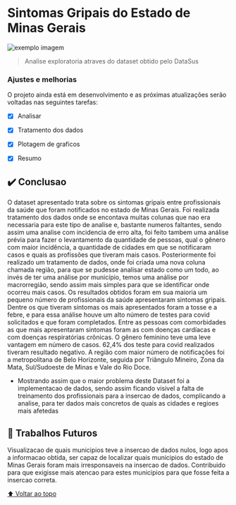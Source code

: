 # Sintomas Gripais do Estado de Minas Gerais


<img src="https://miro.medium.com/max/2000/1*09034esxb8xERE_3tNbByQ.png" alt="exemplo imagem">

> Analise exploratoria atraves do dataset obtido pelo DataSus
### Ajustes e melhorias

O projeto ainda está em desenvolvimento e as próximas atualizações serão voltadas nas seguintes tarefas:

- [x] Analisar
- [x] Tratamento dos dados
- [x] Plotagem de graficos
- [x] Resumo


## ✔️ Conclusao
O dataset apresentado trata sobre os sintomas gripais entre profissionais da saúde que foram notificados no estado de Minas Gerais. Foi realizada tratamento dos dados onde se encontava muitas colunas que nao era necessaria para este tipo de analise e, bastante numeros faltantes, sendo assim uma analise com incidencia de erro alta, foi feito tambem uma análise prévia para fazer o levantamento da quantidade de pessoas, qual o gênero com maior incidência, a quantidade de cidades em que se notificaram casos e quais as profissões que tiveram mais casos. Posteriormente foi realizado um tratamento de dados, onde foi criada uma nova coluna chamada região, para que se pudesse analisar estado como um todo, ao invés de ter uma análise por município, temos uma análise por macrorregião, sendo assim mais simples para que se identificar onde ocorreu mais casos. Os resultados obtidos foram em sua maioria um pequeno número de profissionais da saúde apresentaram sintomas gripais. Dentre os que tiveram sintomas os mais apresentados foram a tosse e a febre, e para essa análise houve um alto número de testes para covid solicitados e que foram completados. Entre as pessoas com comorbidades as que mais apresentaram sintomas foram as com doenças cardíacas e com doenças respiratórias crônicas. O gênero feminino teve uma leve vantagem em número de casos. 62,4% dos teste para covid realizados tiveram resultado negativo. A região com maior número de notificações foi a metropolitana de Belo Horizonte, seguida por Triângulo Mineiro, Zona da Mata, Sul/Sudoeste de Minas e Vale do Rio Doce.
* Mostrando assim que o maior problema deste Dataset foi a implementacao de dados, sendo assim ficando visivel a falta de treinamento dos profissionais para a insercao de dados, complicando a analise, para ter dados mais concretos de quais as cidades e regioes mais afetedas

## 📝 Trabalhos Futuros
Visualizacao de quais municipios teve a insercao de dados nulos, logo apos a informacao obtida, ser capaz de localizar quais municipios do estado de Minas Gerais foram mais irresponsaveis na insercao de dados. Contribuido para que exigisse mais atencao para estes municipios para que fosse feita a insercao correta.
 

[⬆ Voltar ao topo](#nome-do-projeto)<br>
